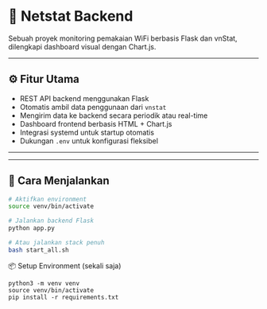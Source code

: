 # 📡 Netstat Backend

Sebuah proyek monitoring pemakaian WiFi berbasis Flask dan vnStat, dilengkapi dashboard visual dengan Chart.js.

---

## ⚙️ Fitur Utama

- REST API backend menggunakan Flask
- Otomatis ambil data penggunaan dari `vnstat`
- Mengirim data ke backend secara periodik atau real-time
- Dashboard frontend berbasis HTML + Chart.js
- Integrasi systemd untuk startup otomatis
- Dukungan `.env` untuk konfigurasi fleksibel

---


---

## 🚀 Cara Menjalankan

```bash
# Aktifkan environment
source venv/bin/activate

# Jalankan backend Flask
python app.py

# Atau jalankan stack penuh
bash start_all.sh
```

📦 Setup Environment (sekali saja)
```
python3 -m venv venv
source venv/bin/activate
pip install -r requirements.txt
```
